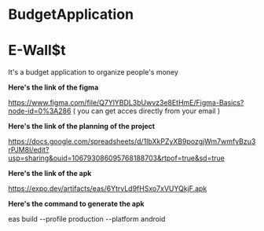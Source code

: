 # BudgetApplication

# E-Wall$t

It's a budget application to organize people's money

**Here's the link of the figma**

https://www.figma.com/file/Q7YlYBDL3bUwvz3e8EtHmE/Figma-Basics?node-id=0%3A286 ( you can get acces directly from your email )

**Here's the link of the planning of the project**

https://docs.google.com/spreadsheets/d/1IbXkPZyXB9pozgjWm7wmfyBzu3rPJM8I/edit?usp=sharing&ouid=106793086095768188703&rtpof=true&sd=true

**Here's the link of the apk**

https://expo.dev/artifacts/eas/6YtrvLd9fHSxo7xVUYQkjF.apk

**Here's the command to generate the apk**

eas build --profile production --platform android
